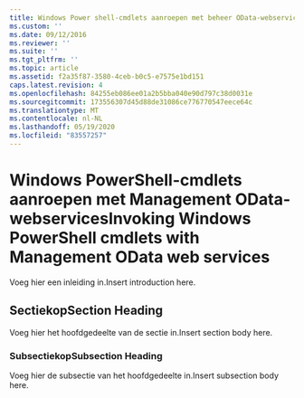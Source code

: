 ```yaml
---
title: Windows Power shell-cmdlets aanroepen met beheer OData-webservices | Microsoft Docs
ms.custom: ''
ms.date: 09/12/2016
ms.reviewer: ''
ms.suite: ''
ms.tgt_pltfrm: ''
ms.topic: article
ms.assetid: f2a35f87-3580-4ceb-b0c5-e7575e1bd151
caps.latest.revision: 4
ms.openlocfilehash: 84255eb086ee01a2b5bba040e90d797c38d0031e
ms.sourcegitcommit: 173556307d45d88de31086ce776770547eece64c
ms.translationtype: MT
ms.contentlocale: nl-NL
ms.lasthandoff: 05/19/2020
ms.locfileid: "83557257"
---
```

# <a name="invoking-windows-powershell-cmdlets-with-management-odata-web-services"></a><span data-ttu-id="f2450-102">Windows PowerShell-cmdlets aanroepen met Management OData-webservices</span><span class="sxs-lookup"><span data-stu-id="f2450-102">Invoking Windows PowerShell cmdlets with Management OData web services</span></span>

<span data-ttu-id="f2450-103">Voeg hier een inleiding in.</span><span class="sxs-lookup"><span data-stu-id="f2450-103">Insert introduction here.</span></span>

## <a name="section-heading"></a><span data-ttu-id="f2450-104">Sectiekop</span><span class="sxs-lookup"><span data-stu-id="f2450-104">Section Heading</span></span>

<span data-ttu-id="f2450-105">Voeg hier het hoofdgedeelte van de sectie in.</span><span class="sxs-lookup"><span data-stu-id="f2450-105">Insert section body here.</span></span>

### <a name="subsection-heading"></a><span data-ttu-id="f2450-106">Subsectiekop</span><span class="sxs-lookup"><span data-stu-id="f2450-106">Subsection Heading</span></span>

<span data-ttu-id="f2450-107">Voeg hier de subsectie van het hoofdgedeelte in.</span><span class="sxs-lookup"><span data-stu-id="f2450-107">Insert subsection body here.</span></span>
